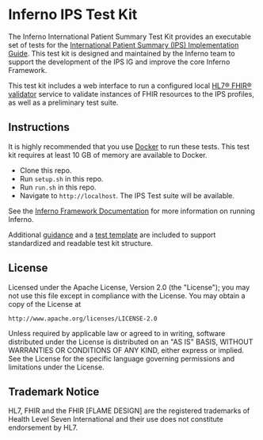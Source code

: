 # Inferno IPS Test Kit

The Inferno International Patient Summary Test Kit provides an
executable set of tests for the [International Patient Summary (IPS)
Implementation Guide](https://build.fhir.org/ig/HL7/fhir-ips/).  This test kit
is designed and maintained by the Inferno team to support the development of the
IPS IG and improve the core Inferno Framework.

This test kit includes a web interface to run a configured local [HL7® FHIR®
validator](https://confluence.hl7.org/display/FHIR/Using+the+FHIR+Validator)
service to validate instances of FHIR resources to the IPS profiles, as well as
a preliminary test suite.

## Instructions

It is highly recommended that you use [Docker](https://www.docker.com/) to run
these tests.  This test kit requires at least 10 GB of memory are available to Docker.

- Clone this repo.
- Run `setup.sh` in this repo.
- Run `run.sh` in this repo.
- Navigate to `http://localhost`. The IPS Test suite will be available.

See the [Inferno Framework
Documentation](https://inferno-framework.github.io/docs/getting-started-users.html)
for more information on running Inferno.

Additional [guidance](docs) and a [test template](docs/resource_test_template.rb) are included to support standardized and readable test kit structure.

## License

Licensed under the Apache License, Version 2.0 (the "License"); you may not use
this file except in compliance with the License. You may obtain a copy of the
License at
```
http://www.apache.org/licenses/LICENSE-2.0
```
Unless required by applicable law or agreed to in writing, software distributed
under the License is distributed on an "AS IS" BASIS, WITHOUT WARRANTIES OR
CONDITIONS OF ANY KIND, either express or implied. See the License for the
specific language governing permissions and limitations under the License.

## Trademark Notice

HL7, FHIR and the FHIR [FLAME DESIGN] are the registered trademarks of Health
Level Seven International and their use does not constitute endorsement by HL7.
